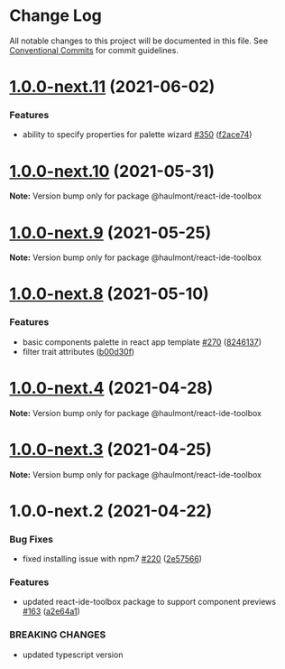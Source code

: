 # Change Log

All notable changes to this project will be documented in this file.
See [Conventional Commits](https://conventionalcommits.org) for commit guidelines.

# [1.0.0-next.11](https://github.com/haulmont/jmix-frontend/tree/master/packages/react-ide-toolbox/compare/@haulmont/react-ide-toolbox@1.0.0-next.10...@haulmont/react-ide-toolbox@1.0.0-next.11) (2021-06-02)


### Features

* ability to specify properties for palette wizard [#350](https://github.com/haulmont/jmix-frontend/tree/master/packages/react-ide-toolbox/issues/350) ([f2ace74](https://github.com/haulmont/jmix-frontend/tree/master/packages/react-ide-toolbox/commit/f2ace74529b56730d4f05e91d9b4fa5c0a95bedf))





# [1.0.0-next.10](https://github.com/haulmont/jmix-frontend/tree/master/packages/react-ide-toolbox/compare/@haulmont/react-ide-toolbox@1.0.0-next.9...@haulmont/react-ide-toolbox@1.0.0-next.10) (2021-05-31)

**Note:** Version bump only for package @haulmont/react-ide-toolbox





# [1.0.0-next.9](https://github.com/haulmont/jmix-frontend/tree/master/packages/react-ide-toolbox/compare/@haulmont/react-ide-toolbox@1.0.0-next.8...@haulmont/react-ide-toolbox@1.0.0-next.9) (2021-05-25)

**Note:** Version bump only for package @haulmont/react-ide-toolbox





# [1.0.0-next.8](https://github.com/haulmont/jmix-frontend/tree/master/packages/react-ide-toolbox/compare/@haulmont/react-ide-toolbox@1.0.0-next.7...@haulmont/react-ide-toolbox@1.0.0-next.8) (2021-05-10)


### Features

* basic components palette in react app template [#270](https://github.com/haulmont/jmix-frontend/tree/master/packages/react-ide-toolbox/issues/270) ([8246137](https://github.com/haulmont/jmix-frontend/tree/master/packages/react-ide-toolbox/commit/8246137857ed98410166c46e2922c22f994fb8f6))
* filter trait attributes ([b00d30f](https://github.com/haulmont/jmix-frontend/tree/master/packages/react-ide-toolbox/commit/b00d30fb28c86111bdc22d31626a248d3c57ec5c))





# [1.0.0-next.4](https://github.com/haulmont/jmix-frontend/tree/master/packages/react-ide-toolbox/compare/@haulmont/react-ide-toolbox@1.0.0-next.3...@haulmont/react-ide-toolbox@1.0.0-next.4) (2021-04-28)

**Note:** Version bump only for package @haulmont/react-ide-toolbox





# [1.0.0-next.3](https://github.com/haulmont/jmix-frontend/tree/master/packages/react-ide-toolbox/compare/@haulmont/react-ide-toolbox@1.0.0-next.2...@haulmont/react-ide-toolbox@1.0.0-next.3) (2021-04-25)

**Note:** Version bump only for package @haulmont/react-ide-toolbox





# 1.0.0-next.2 (2021-04-22)


### Bug Fixes

* fixed installing issue with npm7 [#220](https://github.com/haulmont/jmix-frontend/tree/master/packages/react-ide-toolbox/issues/220) ([2e57566](https://github.com/haulmont/jmix-frontend/tree/master/packages/react-ide-toolbox/commit/2e5756698dd49d42aa5ab524ce5de45e4fc87657))


### Features

* updated react-ide-toolbox package to support component previews [#163](https://github.com/haulmont/jmix-frontend/tree/master/packages/react-ide-toolbox/issues/163) ([a2e64a1](https://github.com/haulmont/jmix-frontend/tree/master/packages/react-ide-toolbox/commit/a2e64a1050379285be01995aed493c58c45593d5))


### BREAKING CHANGES

* updated typescript version
